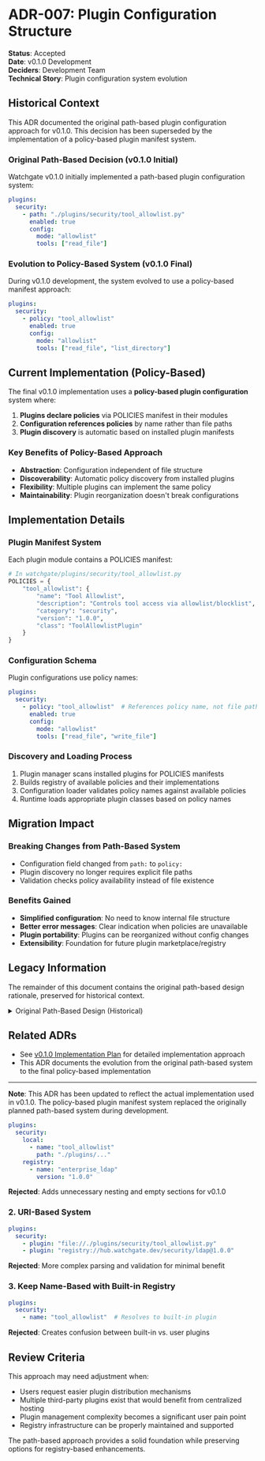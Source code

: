 # ADR-007: Plugin Configuration Structure

**Status**: Accepted  
**Date**: v0.1.0 Development  
**Deciders**: Development Team  
**Technical Story**: Plugin configuration system evolution

## Historical Context

This ADR documented the original path-based plugin configuration approach for v0.1.0. This decision has been superseded by the implementation of a policy-based plugin manifest system.

### Original Path-Based Decision (v0.1.0 Initial)
Watchgate v0.1.0 initially implemented a path-based plugin configuration system:

```yaml
plugins:
  security:
    - path: "./plugins/security/tool_allowlist.py"
      enabled: true
      config:
        mode: "allowlist"
        tools: ["read_file"]
```

### Evolution to Policy-Based System (v0.1.0 Final)
During v0.1.0 development, the system evolved to use a policy-based manifest approach:

```yaml
plugins:
  security:
    - policy: "tool_allowlist"
      enabled: true
      config:
        mode: "allowlist"
        tools: ["read_file", "list_directory"]
```

## Current Implementation (Policy-Based)

The final v0.1.0 implementation uses a **policy-based plugin configuration** system where:

1. **Plugins declare policies** via POLICIES manifest in their modules
2. **Configuration references policies** by name rather than file paths
3. **Plugin discovery** is automatic based on installed plugin manifests

### Key Benefits of Policy-Based Approach
- **Abstraction**: Configuration independent of file structure
- **Discoverability**: Automatic policy discovery from installed plugins
- **Flexibility**: Multiple plugins can implement the same policy
- **Maintainability**: Plugin reorganization doesn't break configurations

## Implementation Details

### Plugin Manifest System
Each plugin module contains a POLICIES manifest:

```python
# In watchgate/plugins/security/tool_allowlist.py
POLICIES = {
    "tool_allowlist": {
        "name": "Tool Allowlist",
        "description": "Controls tool access via allowlist/blocklist",
        "category": "security",
        "version": "1.0.0",
        "class": "ToolAllowlistPlugin"
    }
}
```

### Configuration Schema
Plugin configurations use policy names:

```yaml
plugins:
  security:
    - policy: "tool_allowlist"  # References policy name, not file path
      enabled: true
      config:
        mode: "allowlist"
        tools: ["read_file", "write_file"]
```

### Discovery and Loading Process
1. Plugin manager scans installed plugins for POLICIES manifests
2. Builds registry of available policies and their implementations
3. Configuration loader validates policy names against available policies
4. Runtime loads appropriate plugin classes based on policy names

## Migration Impact

### Breaking Changes from Path-Based System
- Configuration field changed from `path:` to `policy:`
- Plugin discovery no longer requires explicit file paths
- Validation checks policy availability instead of file existence

### Benefits Gained
- **Simplified configuration**: No need to know internal file structure
- **Better error messages**: Clear indication when policies are unavailable
- **Plugin portability**: Plugins can be reorganized without config changes
- **Extensibility**: Foundation for future plugin marketplace/registry

## Legacy Information

The remainder of this document contains the original path-based design rationale, preserved for historical context.

<details>
<summary>Original Path-Based Design (Historical)</summary>

### Original Decision Rationale
The path-based approach was chosen initially to avoid premature optimization and infrastructure complexity. However, during implementation, the benefits of a policy-based manifest system became apparent and justified the additional complexity.

### Original Consequences

#### Positive (Path-Based)
- **Simplicity**: No indirection between configuration and plugin location
- **Transparency**: Users see exactly which files are being loaded
- **No infrastructure dependency**: Works entirely offline
- **Familiar pattern**: Similar to Docker volumes, Kubernetes ConfigMaps
- **Easy debugging**: Clear path from config to plugin file

#### Negative (Path-Based)
- **More verbose**: Full file paths instead of short names
- **Manual management**: No automatic plugin discovery from registry
- **Path dependencies**: Configuration tied to specific file structure

#### Neutral (Path-Based)
- **Compatibility**: Registry support can be added alongside existing configurations
- **Plugin distribution**: Third-party plugins distributed as files

</details>

## Related ADRs

- See [v0.1.0 Implementation Plan](../../versions/v0.1.0/v0.1.0-implementation-plan.md) for detailed implementation approach
- This ADR documents the evolution from the original path-based system to the final policy-based implementation

---

**Note**: This ADR has been updated to reflect the actual implementation used in v0.1.0. The policy-based plugin manifest system replaced the originally planned path-based system during development.
```yaml
plugins:
  security:
    local:
      - name: "tool_allowlist"
        path: "./plugins/..."
    registry:
      - name: "enterprise_ldap"
        version: "1.0.0"
```

**Rejected**: Adds unnecessary nesting and empty sections for v0.1.0

### 2. URI-Based System
```yaml
plugins:
  security:
    - plugin: "file://./plugins/security/tool_allowlist.py"
    - plugin: "registry://hub.watchgate.dev/security/ldap@1.0.0"
```

**Rejected**: More complex parsing and validation for minimal benefit

### 3. Keep Name-Based with Built-in Registry
```yaml
plugins:
  security:
    - name: "tool_allowlist"  # Resolves to built-in plugin
```

**Rejected**: Creates confusion between built-in vs. user plugins

## Review Criteria

This approach may need adjustment when:
- Users request easier plugin distribution mechanisms
- Multiple third-party plugins exist that would benefit from centralized hosting
- Plugin management complexity becomes a significant user pain point
- Registry infrastructure can be properly maintained and supported

The path-based approach provides a solid foundation while preserving options for registry-based enhancements.
